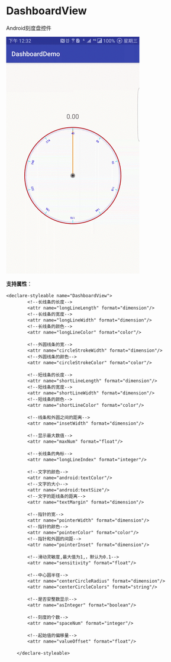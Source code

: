 # DashboardView
Android刻度盘控件

![image](https://github.com/shubowen/DashboardView/blob/master/dashboard.gif)

**支持属性**：
    
    <declare-styleable name="DashboardView">
            <!--长线条的长度-->
            <attr name="longLineLength" format="dimension"/>
            <!--长线条的宽度-->
            <attr name="longLineWidth" format="dimension"/>
            <!--长线条的颜色-->
            <attr name="longLineColor" format="color"/>
    
            <!--外圆线条的宽-->
            <attr name="circleStrokeWidth" format="dimension"/>
            <!--外圆线条的颜色-->
            <attr name="circleStrokeColor" format="color"/>
    
            <!--短线条的长度-->
            <attr name="shortLineLength" format="dimension"/>
            <!--短线条的宽度-->
            <attr name="shortLineWidth" format="dimension"/>
            <!--短线条的颜色-->
            <attr name="shortLineColor" format="color"/>
    
            <!--线条和外圆之间的距离-->
            <attr name="insetWidth" format="dimension"/>
    
            <!--显示最大数值-->
            <attr name="maxNum" format="float"/>
    
            <!--长线条的角标-->
            <attr name="longLineIndex" format="integer"/>
    
            <!--文字的颜色-->
            <attr name="android:textColor"/>
            <!--文字的大小-->
            <attr name="android:textSize"/>
            <!--文字的距线条的距离-->
            <attr name="textMargin" format="dimension"/>
    
            <!--指针的宽-->
            <attr name="pointerWidth" format="dimension"/>
            <!--指针的颜色-->
            <attr name="pointerColor" format="color"/>
            <!--指针和外圆的间距-->
            <attr name="pointerInset" format="dimension"/>
    
            <!--滑动灵敏度,最大值为1,，默认为0.1-->
            <attr name="sensitivity" format="float"/>
    
            <!--中心圆半径-->
            <attr name="centerCircleRadius" format="dimension"/>
            <attr name="centerCircleColors" format="string"/>
    
            <!--是否安整数显示-->
            <attr name="asInteger" format="boolean"/>
    
            <!--刻度的个数-->
            <attr name="spaceNum" format="integer"/>
    
            <!--起始值的偏移量-->
            <attr name="valueOffset" format="float"/>
    
        </declare-styleable>
